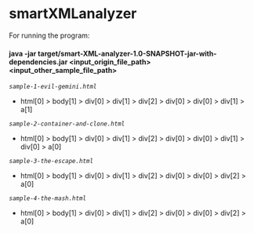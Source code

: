 # smartXMLanalyzer

For running the program:

#### java -jar target/smart-XML-analyzer-1.0-SNAPSHOT-jar-with-dependencies.jar <input_origin_file_path> <input_other_sample_file_path> 

*`sample-1-evil-gemini.html`*
- html[0] > body[1] > div[0] > div[1] > div[2] > div[0] > div[0] > div[1] > a[1]

*`sample-2-container-and-clone.html`*
- html[0] > body[1] > div[0] > div[1] > div[2] > div[0] > div[0] > div[1] > div[0] > a[0]


*`sample-3-the-escape.html`*
- html[0] > body[1] > div[0] > div[1] > div[2] > div[0] > div[0] > div[2] > a[0]


*`sample-4-the-mash.html`*
- html[0] > body[1] > div[0] > div[1] > div[2] > div[0] > div[0] > div[2] > a[0]

